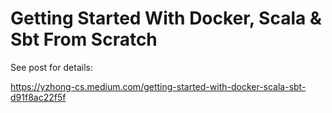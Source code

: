 # Getting Started With Docker, Scala & Sbt From Scratch

See post for details:

https://yzhong-cs.medium.com/getting-started-with-docker-scala-sbt-d91f8ac22f5f
